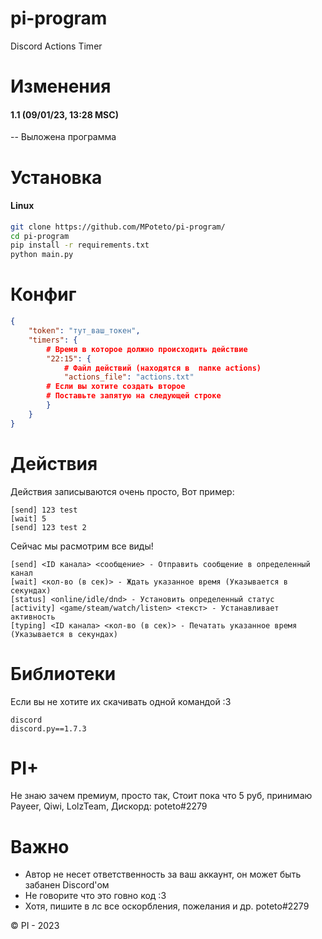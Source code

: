 # pi-program
Discord Actions Timer

# Изменения
#### 1.1 (09/01/23, 13:28 MSC)
-- Выложена программа

# Установка
#### Linux
```sh
git clone https://github.com/MPoteto/pi-program/
cd pi-program
pip install -r requirements.txt
python main.py
```

# Конфиг
```json
{
    "token": "тут_ваш_токен",
    "timers": {
        # Время в которое должно происходить действие
        "22:15": { 
            # Файл действий (находятся в  папке actions)
            "actions_file": "actions.txt"
        # Если вы хотите создать второе
        # Поставьте запятую на следующей строке
        }
    }
}
```

# Действия
Действия записываются очень просто,
Вот пример:
```
[send] 123 test
[wait] 5 
[send] 123 test 2
```

Сейчас мы расмотрим все виды!
```
[send] <ID канала> <сообщение> - Отправить сообщение в определенный канал
[wait] <кол-во (в сек)> - Ждать указанное время (Указывается в секундах)
[status] <online/idle/dnd> - Установить определенный статус
[activity] <game/steam/watch/listen> <текст> - Устанавливает активность
[typing] <ID канала> <кол-во (в сек)> - Печатать указанное время (Указывается в секундах)
```

# Библиотеки
Если вы не хотите их скачивать одной командой :3
```
discord
discord.py==1.7.3
```

# PI+
Не знаю зачем премиум, просто так,
Стоит пока что 5 руб, принимаю Payeer, Qiwi, LolzTeam,
Дискорд: poteto#2279

# Важно
- Автор не несет ответственность за ваш аккаунт, он может быть забанен Discord'ом
- Не говорите что это говно код :3
- Хотя, пишите в лс все оскорбления, пожелания и др. poteto#2279

© PI - 2023
